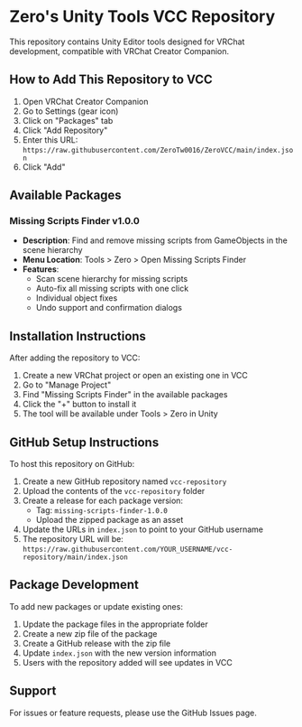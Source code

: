 # Zero's Unity Tools VCC Repository

This repository contains Unity Editor tools designed for VRChat development, compatible with VRChat Creator Companion.

## How to Add This Repository to VCC

1. Open VRChat Creator Companion
2. Go to Settings (gear icon)
3. Click on "Packages" tab
4. Click "Add Repository"
5. Enter this URL: `https://raw.githubusercontent.com/ZeroTw0016/ZeroVCC/main/index.json`
6. Click "Add"

## Available Packages

### Missing Scripts Finder v1.0.0
- **Description**: Find and remove missing scripts from GameObjects in the scene hierarchy
- **Menu Location**: Tools > Zero > Open Missing Scripts Finder
- **Features**: 
  - Scan scene hierarchy for missing scripts
  - Auto-fix all missing scripts with one click
  - Individual object fixes
  - Undo support and confirmation dialogs

## Installation Instructions

After adding the repository to VCC:

1. Create a new VRChat project or open an existing one in VCC
2. Go to "Manage Project"
3. Find "Missing Scripts Finder" in the available packages
4. Click the "+" button to install it
5. The tool will be available under Tools > Zero in Unity

## GitHub Setup Instructions

To host this repository on GitHub:

1. Create a new GitHub repository named `vcc-repository`
2. Upload the contents of the `vcc-repository` folder
3. Create a release for each package version:
   - Tag: `missing-scripts-finder-1.0.0`
   - Upload the zipped package as an asset
4. Update the URLs in `index.json` to point to your GitHub username
5. The repository URL will be: `https://raw.githubusercontent.com/YOUR_USERNAME/vcc-repository/main/index.json`

## Package Development

To add new packages or update existing ones:

1. Update the package files in the appropriate folder
2. Create a new zip file of the package
3. Create a GitHub release with the zip file
4. Update `index.json` with the new version information
5. Users with the repository added will see updates in VCC

## Support

For issues or feature requests, please use the GitHub Issues page.

